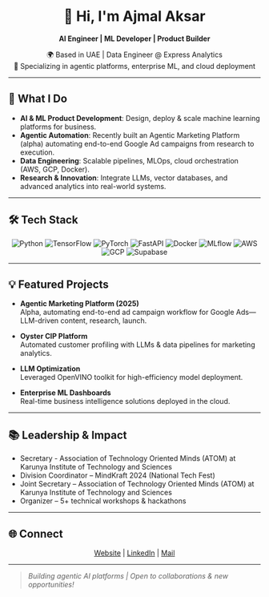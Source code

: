 <!-- Ajmal Aksar | ajmalaksar25 -->

<div align="center">

# 👋 Hi, I'm Ajmal Aksar

**AI Engineer | ML Developer | Product Builder**

🌍 Based in UAE | Data Engineer @ Express Analytics   
🎯 Specializing in agentic platforms, enterprise ML, and cloud deployment

</div>

---

## 🚀 What I Do

- **AI & ML Product Development**: Design, deploy & scale machine learning platforms for business.
- **Agentic Automation**: Recently built an Agentic Marketing Platform (alpha) automating end-to-end Google Ad campaigns from research to execution.
- **Data Engineering**: Scalable pipelines, MLOps, cloud orchestration (AWS, GCP, Docker).
- **Research & Innovation**: Integrate LLMs, vector databases, and advanced analytics into real-world systems.

---

## 🛠️ Tech Stack

<div align="center">

![Python](https://img.shields.io/badge/python-3776AB.svg?&logo=python&logoColor=ffdd54)
![TensorFlow](https://img.shields.io/badge/TensorFlow-FF6F00?&logo=TensorFlow&logoColor=white)
![PyTorch](https://img.shields.io/badge/PyTorch-EE4C2C?&logo=pytorch&logoColor=white)
![FastAPI](https://img.shields.io/badge/FastAPI-005571?&logo=fastapi)
![Docker](https://img.shields.io/badge/Docker-2496ED?&logo=docker&logoColor=white)
![MLflow](https://img.shields.io/badge/MLflow-013243?&logo=mlflow&logoColor=white)
![AWS](https://img.shields.io/badge/AWS-232F3E?&logo=amazonaws)
![GCP](https://img.shields.io/badge/GCP-F9AB00?&logo=googlecloud)
![Supabase](https://img.shields.io/badge/Supabase-3ECF8E?&logo=supabase&logoColor=white)
</div>

---

## 💡 Featured Projects

- **Agentic Marketing Platform (2025)**  
  Alpha, automating end-to-end ad campaign workflow for Google Ads—LLM-driven content, research, launch.

- **Oyster CIP Platform**  
  Automated customer profiling with LLMs & data pipelines for marketing analytics.

- **LLM Optimization**  
  Leveraged OpenVINO toolkit for high-efficiency model deployment.

- **Enterprise ML Dashboards**  
  Real-time business intelligence solutions deployed in the cloud.

---

## 📚 Leadership & Impact

- Secretary - Association of Technology Oriented Minds (ATOM) at Karunya Institute of Technology and Sciences
- Division Coordinator – MindKraft 2024 (National Tech Fest)
- Joint Secretary – Association of Technology Oriented Minds (ATOM) at Karunya Institute of Technology and Sciences
- Organizer – 5+ technical workshops & hackathons

---

## 🌐 Connect
<div align="center">

[Website](https://ajmalaksar.vercel.app/) | [LinkedIn](https://www.linkedin.com/in/ajmalaksar/) | [Mail](mailto:ajmalaksar25@gmail.com)
</div>

---

> *Building agentic AI platforms | Open to collaborations & new opportunities!*


